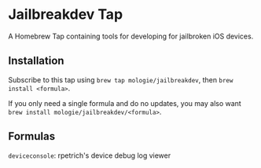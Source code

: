 Jailbreakdev Tap
================

A Homebrew Tap containing tools for developing for jailbroken iOS devices.

Installation
------------

Subscribe to this tap using `brew tap mologie/jailbreakdev`, then `brew install <formula>`.

If you only need a single formula and do no updates, you may also want `brew install mologie/jailbreakdev/<formula>`.


Formulas
--------

`deviceconsole`: rpetrich's device debug log viewer
